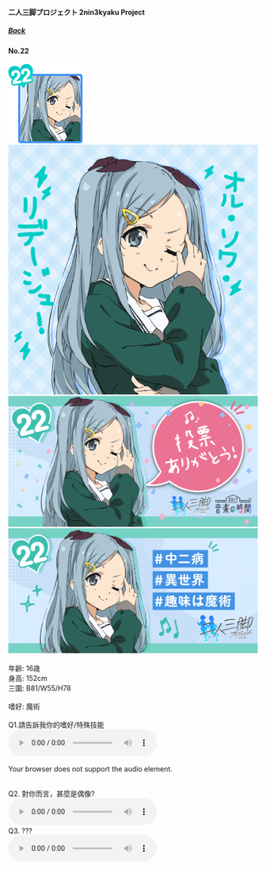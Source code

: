 #### 二人三脚プロジェクト 2nin3kyaku Project
##### [Back](2nin3kyaku_List.md)

#### No.22
<img src="../../../Img/Nanaon/2nin3kyaku/22/22_thumb.png"><br>
<img src="../../../Img/Nanaon/2nin3kyaku/22/22_main.png"><br>
<img src="../../../Img/Nanaon/2nin3kyaku/22/22_thanks.png"><br>
<img src="../../../Img/Nanaon/2nin3kyaku/22/22_desc.png"><br>
<br>
年齡: 16歳<br>
身高: 152cm<br>
三圍: B81/W55/H78<br>
<br>
嗜好: 魔術<br>
<br>
Q1.請告訴我你的嗜好/特殊技能<br>
<audio controls="controls">
  <source type="audio/mp3" src="../../../Resources/2nin3kyaku/No22_voice_1.mp3"></source>
  <p>Your browser does not support the audio element.</p>
</audio><br>
Q2. 對你而言，甚麼是偶像? <br>
<audio controls="controls">
  <source type="audio/mp3" src="../../../Resources/2nin3kyaku/No22_voice_2.mp3"></source>
  <p>Your browser does not support the audio element.</p>
</audio><br>
Q3. ??? <br>
<audio controls="controls">
  <source type="audio/mp3" src="../../../Resources/2nin3kyaku/No22_voice_3.mp3"></source>
  <p>Your browser does not support the audio element.</p>
</audio><br>